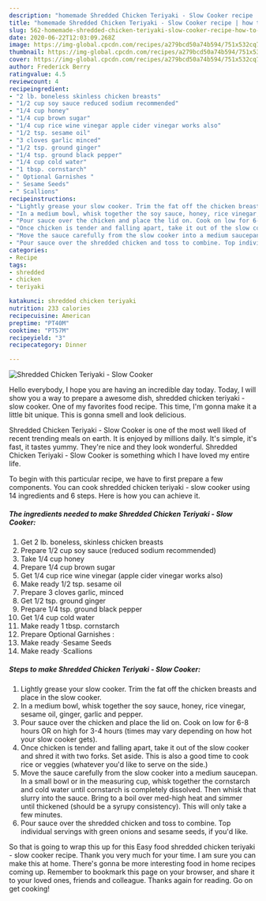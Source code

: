 ```yaml
---
description: "homemade Shredded Chicken Teriyaki - Slow Cooker recipe | how to make homemade Shredded Chicken Teriyaki - Slow Cooker"
title: "homemade Shredded Chicken Teriyaki - Slow Cooker recipe | how to make homemade Shredded Chicken Teriyaki - Slow Cooker"
slug: 562-homemade-shredded-chicken-teriyaki-slow-cooker-recipe-how-to-make-homemade-shredded-chicken-teriyaki-slow-cooker
date: 2020-06-22T12:03:09.268Z
image: https://img-global.cpcdn.com/recipes/a279bcd50a74b594/751x532cq70/shredded-chicken-teriyaki-slow-cooker-recipe-main-photo.jpg
thumbnail: https://img-global.cpcdn.com/recipes/a279bcd50a74b594/751x532cq70/shredded-chicken-teriyaki-slow-cooker-recipe-main-photo.jpg
cover: https://img-global.cpcdn.com/recipes/a279bcd50a74b594/751x532cq70/shredded-chicken-teriyaki-slow-cooker-recipe-main-photo.jpg
author: Frederick Berry
ratingvalue: 4.5
reviewcount: 4
recipeingredient:
- "2 lb. boneless skinless chicken breasts"
- "1/2 cup soy sauce reduced sodium recommended"
- "1/4 cup honey"
- "1/4 cup brown sugar"
- "1/4 cup rice wine vinegar apple cider vinegar works also"
- "1/2 tsp. sesame oil"
- "3 cloves garlic minced"
- "1/2 tsp. ground ginger"
- "1/4 tsp. ground black pepper"
- "1/4 cup cold water"
- "1 tbsp. cornstarch"
- " Optional Garnishes "
- " Sesame Seeds"
- " Scallions"
recipeinstructions:
- "Lightly grease your slow cooker. Trim the fat off the chicken breasts and place in the slow cooker."
- "In a medium bowl, whisk together the soy sauce, honey, rice vinegar, sesame oil, ginger, garlic and pepper."
- "Pour sauce over the chicken and place the lid on. Cook on low for 6-8 hours OR on high for 3-4 hours (times may vary depending on how hot your slow cooker gets)."
- "Once chicken is tender and falling apart, take it out of the slow cooker and shred it with two forks. Set aside. This is also a good time to cook rice or veggies (whatever you&#39;d like to serve on the side.)"
- "Move the sauce carefully from the slow cooker into a medium saucepan. In a small bowl or in the measuring cup, whisk together the cornstarch and cold water until cornstarch is completely dissolved. Then whisk that slurry into the sauce. Bring to a boil over med-high heat and simmer until thickened (should be a syrupy consistency). This will only take a few minutes."
- "Pour sauce over the shredded chicken and toss to combine. Top individual servings with green onions and sesame seeds, if you&#39;d like."
categories:
- Recipe
tags:
- shredded
- chicken
- teriyaki

katakunci: shredded chicken teriyaki 
nutrition: 233 calories
recipecuisine: American
preptime: "PT40M"
cooktime: "PT57M"
recipeyield: "3"
recipecategory: Dinner

---
```



![Shredded Chicken Teriyaki - Slow Cooker](https://img-global.cpcdn.com/recipes/a279bcd50a74b594/751x532cq70/shredded-chicken-teriyaki-slow-cooker-recipe-main-photo.jpg)

Hello everybody, I hope you are having an incredible day today. Today, I will show you a way to prepare a awesome dish, shredded chicken teriyaki - slow cooker. One of my favorites food recipe. This time, I'm gonna make it a little bit unique. This is gonna smell and look delicious.

Shredded Chicken Teriyaki - Slow Cooker is one of the most well liked of recent trending meals on earth. It is enjoyed by millions daily. It's simple, it's fast, it tastes yummy. They're nice and they look wonderful. Shredded Chicken Teriyaki - Slow Cooker is something which I have loved my entire life.




To begin with this particular recipe, we have to first prepare a few components. You can cook shredded chicken teriyaki - slow cooker using 14 ingredients and 6 steps. Here is how you can achieve it.

<!--inarticleads1-->

##### The ingredients needed to make Shredded Chicken Teriyaki - Slow Cooker:

1. Get 2 lb. boneless, skinless chicken breasts
1. Prepare 1/2 cup soy sauce (reduced sodium recommended)
1. Take 1/4 cup honey
1. Prepare 1/4 cup brown sugar
1. Get 1/4 cup rice wine vinegar (apple cider vinegar works also)
1. Make ready 1/2 tsp. sesame oil
1. Prepare 3 cloves garlic, minced
1. Get 1/2 tsp. ground ginger
1. Prepare 1/4 tsp. ground black pepper
1. Get 1/4 cup cold water
1. Make ready 1 tbsp. cornstarch
1. Prepare  Optional Garnishes :
1. Make ready  ·Sesame Seeds
1. Make ready  ·Scallions




<!--inarticleads2-->

##### Steps to make Shredded Chicken Teriyaki - Slow Cooker:

1. Lightly grease your slow cooker. Trim the fat off the chicken breasts and place in the slow cooker.
1. In a medium bowl, whisk together the soy sauce, honey, rice vinegar, sesame oil, ginger, garlic and pepper.
1. Pour sauce over the chicken and place the lid on. Cook on low for 6-8 hours OR on high for 3-4 hours (times may vary depending on how hot your slow cooker gets).
1. Once chicken is tender and falling apart, take it out of the slow cooker and shred it with two forks. Set aside. This is also a good time to cook rice or veggies (whatever you&#39;d like to serve on the side.)
1. Move the sauce carefully from the slow cooker into a medium saucepan. In a small bowl or in the measuring cup, whisk together the cornstarch and cold water until cornstarch is completely dissolved. Then whisk that slurry into the sauce. Bring to a boil over med-high heat and simmer until thickened (should be a syrupy consistency). This will only take a few minutes.
1. Pour sauce over the shredded chicken and toss to combine. Top individual servings with green onions and sesame seeds, if you&#39;d like.




So that is going to wrap this up for this Easy food shredded chicken teriyaki - slow cooker recipe. Thank you very much for your time. I am sure you can make this at home. There's gonna be more interesting food in home recipes coming up. Remember to bookmark this page on your browser, and share it to your loved ones, friends and colleague. Thanks again for reading. Go on get cooking!
